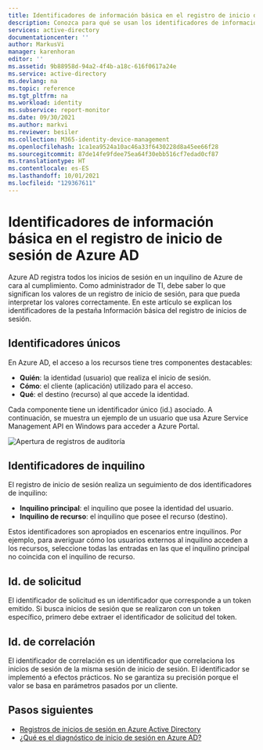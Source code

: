 ```yaml
---
title: Identificadores de información básica en el registro de inicio de sesión de Azure AD | Microsoft Docs
description: Conozca para qué se usan los identificadores de información básica.
services: active-directory
documentationcenter: ''
author: MarkusVi
manager: karenhoran
editor: ''
ms.assetid: 9b88958d-94a2-4f4b-a18c-616f0617a24e
ms.service: active-directory
ms.devlang: na
ms.topic: reference
ms.tgt_pltfrm: na
ms.workload: identity
ms.subservice: report-monitor
ms.date: 09/30/2021
ms.author: markvi
ms.reviewer: besiler
ms.collection: M365-identity-device-management
ms.openlocfilehash: 1ca1ea9524a10ac46a33f6430228d8a45ee66f28
ms.sourcegitcommit: 87de14fe9fdee75ea64f30ebb516cf7edad0cf87
ms.translationtype: HT
ms.contentlocale: es-ES
ms.lasthandoff: 10/01/2021
ms.locfileid: "129367611"
---
```

# <a name="basic-info-identifiers-in-the-azure-ad-sign-in-log"></a>Identificadores de información básica en el registro de inicio de sesión de Azure AD

Azure AD registra todos los inicios de sesión en un inquilino de Azure de cara al cumplimiento. Como administrador de TI, debe saber lo que significan los valores de un registro de inicio de sesión, para que pueda interpretar los valores correctamente.
En este artículo se explican los identificadores de la pestaña Información básica del registro de inicios de sesión.

## <a name="unique-identifiers"></a>Identificadores únicos 

En Azure AD, el acceso a los recursos tiene tres componentes destacables:

- **Quién**: la identidad (usuario) que realiza el inicio de sesión. 
- **Cómo**: el cliente (aplicación) utilizado para el acceso.  
- **Qué**: el destino (recurso) al que accede la identidad.


Cada componente tiene un identificador único (id.) asociado. A continuación, se muestra un ejemplo de un usuario que usa Azure Service Management API en Windows para acceder a Azure Portal.

![Apertura de registros de auditoría](./media/reference-basic-info-identifiers/sign-in-details-basic-info.png)

## <a name="tenant-identifiers"></a>Identificadores de inquilino

El registro de inicio de sesión realiza un seguimiento de dos identificadores de inquilino:

- **Inquilino principal**: el inquilino que posee la identidad del usuario. 
- **Inquilino de recurso**: el inquilino que posee el recurso (destino).

Estos identificadores son apropiados en escenarios entre inquilinos. Por ejemplo, para averiguar cómo los usuarios externos al inquilino acceden a los recursos, seleccione todas las entradas en las que el inquilino principal no coincida con el inquilino de recurso.

## <a name="request-id"></a>Id. de solicitud

El identificador de solicitud es un identificador que corresponde a un token emitido. Si busca inicios de sesión que se realizaron con un token específico, primero debe extraer el identificador de solicitud del token.


## <a name="correlation-id"></a>Id. de correlación

El identificador de correlación es un identificador que correlaciona los inicios de sesión de la misma sesión de inicio de sesión. El identificador se implementó a efectos prácticos. No se garantiza su precisión porque el valor se basa en parámetros pasados por un cliente. 




## <a name="next-steps"></a>Pasos siguientes

* [Registros de inicios de sesión en Azure Active Directory](concept-sign-ins.md)
* [¿Qué es el diagnóstico de inicio de sesión en Azure AD?](overview-sign-in-diagnostics.md)
